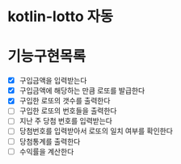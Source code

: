 # kotlin-lotto 자동

# 기능구현목록
- [X] 구입금액을 입력받는다
- [X] 구입금액에 해당하는 만큼 로또를 발급한다
- [X] 구입한 로또의 갯수를 출력한다
- [ ] 구입한 로또의 번호들을 출력한다
- [ ] 지난 주 당첨 번호를 입력받는다
- [ ] 당첨번호를 입력받아서 로또의 일치 여부를 확인한다
- [ ] 당첨통계를 출력한다
- [ ] 수익률을 계산한다